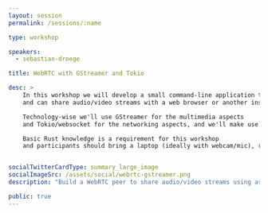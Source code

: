 ```yaml
---
layout: session
permalink: /sessions/:name

type: workshop

speakers:
  - sebastian-droege

title: WebRTC with GStreamer and Tokio

desc: >
    In this workshop we will develop a small command-line application that acts as a WebRTC peer
    and can share audio/video streams with a web browser or another instance of the application.

    Technology-wise we'll use GStreamer for the multimedia aspects
    and Tokio/websocket for the networking aspects, and we'll make use of async/await.

    Basic Rust knowledge is a requirement for this workshop
    and participants should bring a laptop (ideally with webcam/mic), running Linux, macOS or Windows, or pair with another participant on their laptop.


socialTwitterCardType: summary_large_image
socialImageSrc: /assets/social/webrtc-gstreamer.png
description: "Build a WebRTC peer to share audio/video streams using async network programming."

public: true
---
```

